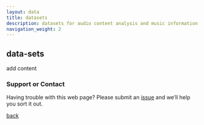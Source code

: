 ```yaml
---
layout: data
title: datasets
description: datasets for audio content analysis and music information retrieval
navigation_weight: 2
---
```

## data-sets

add content

### Support or Contact

Having trouble with this web page? Please submit an [issue](https://github.com/alexanderlerch/audiocontentanalysis.org/issues) and we’ll help you sort it out.

[back](./)